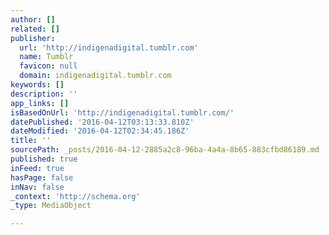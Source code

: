 ```yaml
---
author: []
related: []
publisher:
  url: 'http://indigenadigital.tumblr.com'
  name: Tumblr
  favicon: null
  domain: indigenadigital.tumblr.com
keywords: []
description: ''
app_links: []
isBasedOnUrl: 'http://indigenadigital.tumblr.com/'
datePublished: '2016-04-12T03:13:33.810Z'
dateModified: '2016-04-12T02:34:45.186Z'
title: ''
sourcePath: _posts/2016-04-12-2885a2c8-96ba-4a4a-8b65-883cfbd86189.md
published: true
inFeed: true
hasPage: false
inNav: false
_context: 'http://schema.org'
_type: MediaObject

---
```

<article style=""></article>